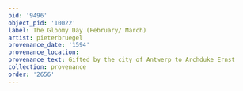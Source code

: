 ```yaml
---
pid: '9496'
object_pid: '10022'
label: The Gloomy Day (February/ March)
artist: pieterbruegel
provenance_date: '1594'
provenance_location:
provenance_text: Gifted by the city of Antwerp to Archduke Ernst
collection: provenance
order: '2656'
---
```


